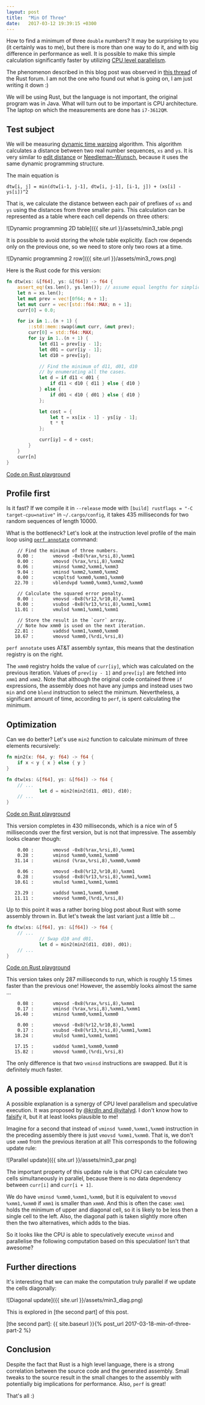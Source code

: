 ```yaml
---
layout: post
title:  "Min Of Three"
date:   2017-03-12 19:39:15 +0300
---
```


How to find a minimum of three `double` numbers?  It may be surprising to you
(it certainly was to me), but there is more than one way to do it, and with big
difference in performance as well. It is possible to make this simple
calculation significantly faster by utilizing [CPU level parallelism].

[CPU level parallelism]: https://en.wikipedia.org/wiki/Superscalar_processor

The phenomenon described in this blog post was observed in [this thread] of the
Rust forum.  I am not the one who found out what is going on, I am just writing
it down :)

[this thread]: https://users.rust-lang.org/t/performance-issue-with-c-array-like-computation-2-times-worst-than-naive-java/9807

We will be using Rust, but the language is not important, the original program
was in Java. What will turn out to be important is CPU architecture.  The laptop
on which the measurements are done has `i7-3612QM`.

## Test subject

We will be measuring [dynamic time warping] algorithm. This algorithm
calculates a distance between two real number sequences, `xs` and `ys`. It is
very similar to [edit distance] or [Needleman–Wunsch], because it uses the same
dynamic programming structure.

[Needleman–Wunsch]: https://en.wikipedia.org/wiki/Needleman%E2%80%93Wunsch_algorithm
[edit distance]: https://en.wikipedia.org/wiki/Wagner%E2%80%93Fischer_algorithm
[dynamic time warping]: https://en.wikipedia.org/wiki/Dynamic_time_warping

The main equation is

~~~
dtw[i, j] = min(dtw[i-1, j-1], dtw[i, j-1], [i-1, j]) + (xs[i] - ys[i])^2
~~~

That is, we calculate the distance between each pair of prefixes of `xs` and `ys`
using the distances from three smaller pairs. This calculation can be represented
as a table where each cell depends on three others:

![Dynamic programming 2D table]({{ site.url }}/assets/min3_table.png)

It is possible to avoid storing the whole table explicitly. Each row depends
only on the previous one, so we need to store only two rows at a time.

![Dynamic programming 2 row]({{ site.url }}/assets/min3_rows.png)

Here is the Rust code for this version:

~~~rust
fn dtw(xs: &[f64], ys: &[f64]) -> f64 {
    assert_eq!(xs.len(), ys.len()); // assume equal lengths for simplicity
    let n = xs.len();
    let mut prev = vec![0f64; n + 1];
    let mut curr = vec![std::f64::MAX; n + 1];
    curr[0] = 0.0;

    for ix in 1..(n + 1) {
        ::std::mem::swap(&mut curr, &mut prev);
        curr[0] = std::f64::MAX;
        for iy in 1..(n + 1) {
            let d11 = prev[iy - 1];
            let d01 = curr[iy - 1];
            let d10 = prev[iy];

            // Find the minimum of d11, d01, d10
            // by enumerating all the cases. 
            let d = if d11 < d01 {
                if d11 < d10 { d11 } else { d10 }
            } else {
                if d01 < d10 { d01 } else { d10 }
            };

            let cost = {
                let t = xs[ix - 1] - ys[iy - 1];
                t * t
            };

            curr[iy] = d + cost;
        }
    }
    curr[n]
}
~~~

[Code on Rust playground](http://play.integer32.com/?gist=3d42c67904441279c4cbb1708fb35a06&version=stable)


## Profile first

Is it fast? If we compile it in `--release` mode with `[build] rustflags = "-C
target-cpu=native"` in `~/.cargo/config`, it takes 435 milliseconds for two
random sequences of length 10000.

What is the bottleneck? Let's look at the instruction level profile of the main
loop using [`perf annotate`] command:

[`perf annotate`]: https://perf.wiki.kernel.org/index.php/Main_Page

~~~
    // Find the minimum of three numbers.
    0.00 :       vmovsd -0x8(%rax,%rsi,8),%xmm1
    0.00 :       vmovsd (%rax,%rsi,8),%xmm2
    0.06 :       vminsd %xmm2,%xmm1,%xmm3
    9.04 :       vminsd %xmm2,%xmm0,%xmm2
    0.00 :       vcmpltsd %xmm0,%xmm1,%xmm0
   22.70 :       vblendvpd %xmm0,%xmm3,%xmm2,%xmm0

    // Calculate the squared error penalty.
    0.00 :       vmovsd -0x8(%r12,%r10,8),%xmm1
    0.00 :       vsubsd -0x8(%r13,%rsi,8),%xmm1,%xmm1
   11.01 :       vmulsd %xmm1,%xmm1,%xmm1

    // Store the result in the `curr` array.
    // Note how xmm0 is used on the next iteration.
   22.81 :       vaddsd %xmm1,%xmm0,%xmm0
   10.67 :       vmovsd %xmm0,(%rdi,%rsi,8)
~~~

`perf annotate` uses AT&T assembly syntax, this means that the destination
registry is on the right.

The `xmm0` registry holds the value of `curr[iy]`, which was calculated on the
previous iteration. Values of `prev[iy - 1]` and `prev[iy]` are fetched into
`xmm1` and `xmm2`. Note that although the original code contained three `if`
expressions, the assembly does not have any jumps and instead uses two `min` and
one `blend` instruction to select the minimum. Nevertheless, a significant
amount of time, according to `perf`, is spent calculating the minimum.


## Optimization

Can we do better? Let's use `min2` function to calculate minimum of three
elements recursively:

~~~rust
fn min2(x: f64, y: f64) -> f64 {
    if x < y { x } else { y }
}

fn dtw(xs: &[f64], ys: &[f64]) -> f64 {
    // ...
            let d = min2(min2(d11, d01), d10);
    // ...
}
~~~

[Code on Rust playground](http://play.integer32.com/?gist=c69968bb572f2973b1c314f92e4fb332&version=stable)

This version completes in 430 milliseconds, which is a nice win of 5
milliseconds over the first version, but is not that impressive. The assembly
looks cleaner though:

~~~
    0.00 :       vmovsd -0x8(%rax,%rsi,8),%xmm1
    0.28 :       vminsd %xmm0,%xmm1,%xmm0
   31.14 :       vminsd (%rax,%rsi,8),%xmm0,%xmm0

    0.06 :       vmovsd -0x8(%r12,%r10,8),%xmm1
    0.28 :       vsubsd -0x8(%r13,%rsi,8),%xmm1,%xmm1
   10.61 :       vmulsd %xmm1,%xmm1,%xmm1

   23.29 :       vaddsd %xmm1,%xmm0,%xmm0
   11.11 :       vmovsd %xmm0,(%rdi,%rsi,8)
~~~


Up to this point it was a rather boring blog post about Rust with some assembly
thrown in. But let's tweak the last variant just a little bit ...

~~~rust
fn dtw(xs: &[f64], ys: &[f64]) -> f64 {
    // ...
            // Swap d10 and d01.
            let d = min2(min2(d11, d10), d01);
    // ...
}
~~~

[Code on Rust playground](http://play.integer32.com/?gist=caf7609db82341fb7ccf13033738232e&version=stable)

This version takes only 287 milliseconds to run, which is roughly 1.5 times
faster than the previous one! However, the assembly looks almost the same ...

~~~
    0.08 :       vmovsd -0x8(%rax,%rsi,8),%xmm1
    0.17 :       vminsd (%rax,%rsi,8),%xmm1,%xmm1
   16.40 :       vminsd %xmm0,%xmm1,%xmm0

    0.00 :       vmovsd -0x8(%r12,%r10,8),%xmm1
    0.17 :       vsubsd -0x8(%r13,%rsi,8),%xmm1,%xmm1
   18.24 :       vmulsd %xmm1,%xmm1,%xmm1

   17.15 :       vaddsd %xmm1,%xmm0,%xmm0
   15.82 :       vmovsd %xmm0,(%rdi,%rsi,8)
~~~

The only difference is that two `vminsd` instructions are swapped.
But it is definitely much faster. 


## A possible explanation

A possible explanation is a synergy of CPU level parallelism and speculative
execution. It was proposed by [@krdln and @vitalyd]. I don't know how to
[falsify] it, but it at least looks plausible to me!

[@krdln and @vitalyd]: https://users.rust-lang.org/t/performance-issue-with-c-array-like-computation-2-times-worst-than-naive-java/9807/30?u=matklad

[falsify]: https://en.wikipedia.org/wiki/Falsifiability


Imagine for a second that instead of `vminsd %xmm0,%xmm1,%xmm0` instruction 
in the preceding assembly there is just `vmovsd %xmm1,%xmm0`. That is, we don't
use `xmm0` from the previous iteration at all! This corresponds to the following
update rule:

![Parallel update]({{ site.url }}/assets/min3_par.png)

The important property of this update rule is that CPU can calculate two cells
simultaneously in parallel, because there is no data dependency between
`curr[i]` and `curr[i + 1]`.

We do have `vminsd %xmm0,%xmm1,%xmm0`, but it is equivalent to `vmovsd
%xmm1,%xmm0` if `xmm1` is smaller than `xmm0`. And this is often the case:
`xmm1` holds the minimum of upper and diagonal cell, so it is likely to be less
then a single cell to the left. Also, the diagonal path is taken slightly more
often then the two alternatives, which adds to the bias.

So it looks like the CPU is able to speculatively execute `vminsd` and
parallelise the following computation based on this speculation! Isn't that
awesome?


## Further directions


It's interesting that we can make the computation truly parallel if we update
the cells diagonally: 

![Diagonal update]({{ site.url }}/assets/min3_diag.png)

This is explored in [the second part] of this post.

[the second part]: {{ site.baseurl }}{% post_url 2017-03-18-min-of-three-part-2 %}

## Conclusion

Despite the fact that Rust is a high level language, there is a strong
correlation between the source code and the generated assembly. Small tweaks to
the source result in the small changes to the assembly with potentially big
implications for performance. Also, `perf` is great!

That's all :) 
